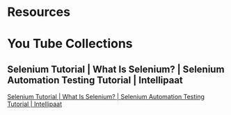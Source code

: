 # Resources

# You Tube Collections

## Selenium Tutorial | What Is Selenium? | Selenium Automation Testing Tutorial | Intellipaat

[Selenium Tutorial | What Is Selenium? | Selenium Automation Testing Tutorial | Intellipaat](https://www.youtube.com/watch?v=KuroMweAojE)


